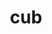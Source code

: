 ---
title: "cub"
layout: cache
categories: [package, v0.19]
meta: {"versions": ["1.16.0"], "compilers": ["gcc@=11.1.0", "gcc@=7.3.1"], "oss": ["amzn2", "ubuntu20.04"], "platforms": ["linux"], "targets": ["x86_64", "x86_64_v3"], "stacks": ["aws-isc", "e4s", "radiuss-aws"], "num_specs": 2, "num_specs_by_stack": {"aws-isc": 1, "radiuss-aws": 1, "e4s": 1}}
spec_details: [{"hash": "g2pqqtddrcv3dchvegtvofsalrincykt", "compiler": "gcc@=7.3.1", "versions": ["1.16.0"], "os": "amzn2", "platform": "linux", "target": "x86_64_v3", "variants": ["build_system=generic"], "stacks": ["aws-isc", "radiuss-aws"], "size": "-", "tarball": "https://binaries.spack.io/releases/v0.19/build_cache/linux-amzn2-x86_64_v3/gcc-7.3.1/cub-1.16.0/linux-amzn2-x86_64_v3-gcc-7.3.1-cub-1.16.0-g2pqqtddrcv3dchvegtvofsalrincykt.spack"}, {"hash": "mvcn2opy7dxa4cgqj2j4cvtsnc72awtk", "compiler": "gcc@=11.1.0", "versions": ["1.16.0"], "os": "ubuntu20.04", "platform": "linux", "target": "x86_64", "variants": ["build_system=generic"], "stacks": ["e4s"], "size": "-", "tarball": "https://binaries.spack.io/releases/v0.19/build_cache/linux-ubuntu20.04-x86_64/gcc-11.1.0/cub-1.16.0/linux-ubuntu20.04-x86_64-gcc-11.1.0-cub-1.16.0-mvcn2opy7dxa4cgqj2j4cvtsnc72awtk.spack"}]
---